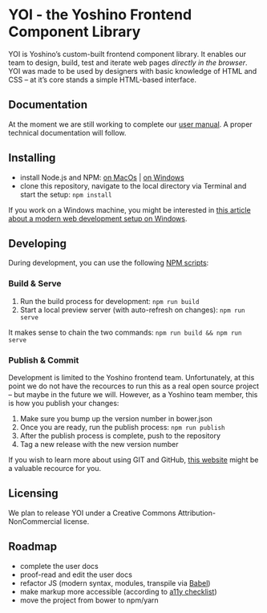 # YOI - the Yoshino Frontend Component Library

YOI is Yoshino’s custom-built frontend component library. It enables our team to design, build, test and iterate web pages _directly in the browser_. YOI was made to be used by designers with basic knowledge of HTML and CSS – at it’s core stands a simple HTML-based interface.

## Documentation

At the moment we are still working to complete our [user manual](https://yoshino-digital.github.io/yoi/). A proper technical documentation will follow.

## Installing

- install Node.js and NPM: [on MacOs](https://treehouse.github.io/installation-guides/mac/node-mac.html) | [on Windows](https://treehouse.github.io/installation-guides/windows/node-windows.html)
- clone this repository, navigate to the local directory via Terminal and start the setup: `npm install`

If you work on a Windows machine, you might be interested in [this article about a modern web development setup on Windows](https://github.com/felixrieseberg/windows-development-environment).

## Developing

During development, you can use the following [NPM scripts](https://docs.npmjs.com/misc/scripts):

### Build & Serve

1. Run the build process for development: `npm run build`
2. Start a local preview server (with auto-refresh on changes): `npm run serve`

It makes sense to chain the two commands: `npm run build && npm run serve`

### Publish & Commit

Development is limited to the Yoshino frontend team. Unfortunately, at this point we do not have the recources to run this as a real open source project – but maybe in the future we will.
However, as a Yoshino team member, this is how you publish your changes:

1. Make sure you bump up the version number in bower.json
2. Once you are ready, run the publish process: `npm run publish`
3. After the publish process is complete, push to the repository
4. Tag a new release with the new version number

If you wish to learn more about using GIT and GitHub, [this website](http://rogerdudler.github.io/git-guide/) might be a valuable recource for you.

## Licensing

We plan to release YOI under a Creative Commons Attribution-NonCommercial license.

## Roadmap

- complete the user docs
- proof-read and edit the user docs
- refactor JS (modern syntax, modules, transpile via [Babel](https://babeljs.io))
- make markup more accessible (according to [a11y checklist](http://a11yproject.com/checklist.html))
- move the project from bower to npm/yarn

